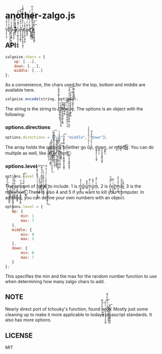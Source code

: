 # another-zalgo.js
 Y̡̦̬̹͎̫̹̦ͤ̈́̒͋̑ͩ́o̎̋ͣ̌͑͐̈́̋́̍ͫ̚҉̧̭͍̼̠̙͓̠̥̬̼̦̺͖̭̩̩͡ũ̶̹͈̠̹͓̯̼̳̦̣̙͉̝̰̤͕͇͂̎̋͑̌ͪͨ́̂ͤ̎̈̀ ̷̵̧̼͚̠̰͓͎͓̈́̉̽̈́̾̔̆ͅg̸̿̑ͥ̏ͪ̀͂͆̓̐͠͏̷̜̱͉͔̲̲͎͓̟̥̩̣͓u̧̨͎͔̻̮̗̫͓̦̬̦̩͙̻̣̪͈̓ͯͣ̋͌̽̈́ͪ̃ͣͮͨ̅̀͢͡e̵̢̫͔͈̯̩̠̺̞̻̭̐̀ͯͬ͂͑͊̂ͥ̔ͪͮͩ͐̇̚̚͝s̴̵̡̛̖͍̮̯̥̳̜̩̟̮͍̝̘͙̱̟̠̹ͭ̇̆̍̀̈́̏̐͒̓̓ͯ͛͗̐̿̐̍̀s͈̰͔̩̭͈̦̰̝͍͙̭͔̅̔͌̓́̀e̶͇̹̳̝̼̊͗͂͋ͯͤͥ̽͗̏̋ͤd̈́̌̾̓ͪͫ̄́ͤ̇̓ͨͣ͘҉̙̳͖̺̳̲̥̝͟͝ ̋̄ͪͭͮ̀̈́ͧ̓̅́̒̈̉ͩ̎́ͦ͆҉͏̹̤̞̙͍͖͟i̸̶̧̩̦̪̬͉̯̟ͪͦ̎̈́ͧ͆̑͂͂̃͐ͪ͢͠t̞͇̥͈̰̮̫͓̱̗̳̤̲͗̌̃̑ͣ̃́͢͝
 
 ## API:
 
 ```javascript
 zalgoize.chars = {
     up: [...],
     down: [...],
     middle: [...]
 };
 ```
 As a convenience, the chars used for the top, bottom and middle are available here.
 
 ```javascript
 zalgoize.encode(string, options);
 ```
 The string is the string to z̛̈́̂ͮ̋̈̾͊̍̀̓͊͆ͦ̃̅͒͌̀҉͉̮̱̦̺̯̹̬͍ͅͅa̢̹̪̣͔̤̣̩͕̲̹͚̜̮̗̮͓̲͊ͣ̃͛̏͟͜͜l̵̺͎̯̰̞̤̻̫̫̫̟͕̞̱̻̈́̋ͧ͆͜͜g̶̵͉̼̺̖͊̑̐̈͆͡͡͝ǫ̷̰̱̹̲̻̣̬͍̤̺̘̲̹̞͉̩̜̥ͮ͑ͨͬ̊̅͒͑̄ĩ̥͙͎̳͉͇̗͖̺̦̫̻̠̜͖̠̰̹͐̂̀̆ͤͥ̌͋ͣͩͧ̽ͣ͂ͣ̀̕͡z̶̠͖͚̙̝̺̽̑̌̊̆̂͛͋ͣ̃͑̄̂͛̄͘͜͡ẽ̢̍͒͂͊ͫ̾͛͛̒͒ͤ̒̐ͭ͋ͣ͟͝͏̢̹͕̦̙̺͙̲̮̪ͅͅ. The options is an object with the following:
 
 ### options.directions
 
 ```javascript
 options.directions = ["up", "middle", "down"];
 ```
 The array holds the options to either go u͂ͭ̉̈́͒́́ͭ̎̈́̾͒͒̓̉p͒ͨͭ̐̋ͮ̈́ͮ̋ͣ̾͆, d͉̳̞̘̙̞͕͎̖̖̱͚̖o̭̻̩̦̞ͅw̞̘̙̘̲̯̩̭̲͚͈͉̰͖̼ͅn̝̳̫̳͕ͅ, or m̡̛͟į̸͘͘d̵̡̧d͡͝l̡̕͡ę̧̛͟. You can do multiple as well, like a̸̷̙̺̹̹̗͉̐͌́̂̕͘͘l̔̾̉̐͛̃͒͠͏͏͎̘̫͓̼̰̤̣̝̻̟͈l̊̂̃̊̀̒̊ͮ̾̊҉̴͉̰̟̺̱̟͈̘̤̖̖̝̣̙̟̟̗̤̟͟͠ ̡̋ͫ̂̇̑ͯ̾̆͑ͭ̊ͣ́ͪ̎̓̄̄ͤ҉̤̳̳͉̘͉͕o̶̻̜̠̥̝̲͍̱͈̗̦̪̙̹̔́̆ͪ̽ͫͩͬ́̋͒̄̅̋͌ͤ̓͑͡f̧̨̹̹̰̞͓̯̭̬̲̻̘̙̆̏̊ͪͣ̃͒̀̐̃ͧ͢ͅ ̡͖͈̗̫̞̳͙͙̰͕̙͓̳̜̥́́͆ͮ̍ͬ͑ͭ̑̓̕͠ͅͅt̃ͫ̊ͩͩͧ̿̉ͧ̈ͯ̉̌̒͑ͣ҉̷̘̲̫̼̟̤͍̞̩̣̺̲̖̫͙͠ͅh̟͕̻̪̠̍ͫ̅ͩ̏ͤ͢͞͠ë̥̖̞̥͇͕̳̞͙̠̟͖͚̞̰́̒ͯ̍̽̇̿͐̇͊̋̆͗͆̔͡ͅm̑͑͗̈́̊͆͜҉̜͓̠̟̭͎̬͉̳̱͕̱̲̞̱̠̖͞.
 
 ### options.level
 
 ```javascript
 options.level = 3;
 ```
 The amount of z̷̹̬̣̦̲͍̩͎̭͈͚͊͛́ͩ̈ͦͪ͐͌͂̓̿̎ͬ̀͝͠ä̸̛̫̣̩̠͚̙́ͯ̅̓̄̈́̕̕l̸͎͍̩̠̘̦ͬ̎ͦ́̾ͫ͂̐ͯͦ̒́͊̿͐͡g̶̸̡̖̥̠͓̖̜͂͛̈́̌̓͊̆̔̾͗̇̑̔̕o͒̉̀͋̆͗͛ͬ͗ͣ̍͐ͭ̃ͥ͆̒҉̠͎̙̥̟̬̬̲͍͖̠̮̱̯̪̝̤̮͟͟ to include. 1 is m͚̘͈͓̔̇̾̊̐i̳͋ní̻͊̑̂̃m̜̟̱ͧͦͨ̿̾ṵ̯͈ͬ̓̌̏ͣͅm̼̔̑̓ͬ̿ͪ, 2 is n̷̖̪͎̻̐̇ͦ̿ͫͣ̅͢ͅo͕̙̰̝͎̖ͭ͛ͥ̊͆r͙͓͇͉̓͒m̧̡̨̻̯̾̋ͩ̽͗̏̄̓ạ̶͎̙͓̟͎͕͈͊̔ͫ̌̈̌l̮͆̑͋̍, 3 is the m̴͑̄̉͑͆̀̊ͩ̇̏̀̐̈̕҉̸̟͕̘̜̯̫̪̺̱̼͞ͅä̵̷̛͙̠̪͈́ͮ̋̚x̨̧̩̣͈͈͓̻̫̰͍̦̬̫͚̯̦̙̦͎͂ͣ̎̑̂͂̆̈́ͥ͂́́ͅi̶̶̹͇̮̣̪̾̀̈̍̈ͦ͋͒͂̓͐ͭ́̀̕m̵̖̼͇̙̪̱̬̰̬͌ͧ̈́́͘ͅû̷̶̢͓̳̟̘̳͓̖̲͈͈̈̍ͬ̇̈͐ͬͧ̋͑͢mͥ̈̃͐͌̇ͪ́͂ͧͩ̔̑̿͡҉̮̻͍͉͡. There is also 4 and 5 if you want to kill your computer. In addition, you can define your own numbers with an object.
 
 ```javascript
 options.level = {
    up: {
        min: 1
        max: 7
    },
    middle: {
        min: 0
        max: 3
    },
    down: {
        min: 0
        max: 7
    }
};
 ```
 This specifies the min and the max for the random number function to use when determining how many zalgo chars to add.
 
 ## NOTE
 
 Nearly direct port of tchouky's function, found [h̴̖̮̻̼̻̝̦̎̾̆ͣͣ̅͆͘͢e͈̩̞̙̪͉͉̦͍̦̼̦̪̭ͥ̓͐ͧͩ͡͠r̸ͦͧͪ͛ͪ̀̉̔̄ͦ̈́͂̚̚҉̮͕͙̮̘̯̣̭̰͙̪̤̝̀ͅeͨ̅͂͏̸̝͈̮̙̤̼͙̹̘̰̻̼̺͚̘̰̰͘͝](http://eeemo.net/). Mostly just some cleaning up to make it more applicable to todays javascript standards. It also has more options.
 
 ## LICENSE
 
 MIT
